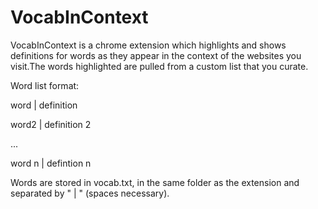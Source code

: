 VocabInContext
==============
VocabInContext is a chrome extension which highlights and shows definitions for words as they appear in the context of the websites you visit.The words highlighted are pulled from a custom list that you curate.

Word list format:

word | definition


word2 | definition 2


... 


word n | defintion n



Words are stored in vocab.txt, in the same folder as the extension and separated by " | " (spaces necessary).
